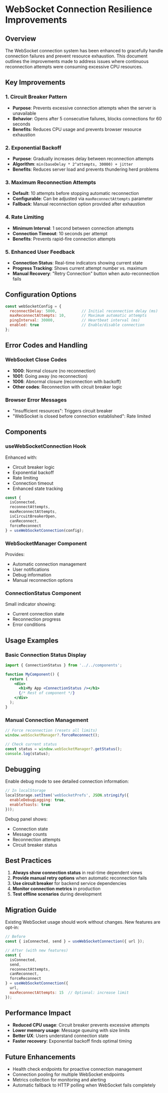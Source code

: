 # WebSocket Connection Resilience Improvements

## Overview

The WebSocket connection system has been enhanced to gracefully handle connection failures and prevent resource exhaustion. This document outlines the improvements made to address issues where continuous reconnection attempts were consuming excessive CPU resources.

## Key Improvements

### 1. Circuit Breaker Pattern

- **Purpose**: Prevents excessive connection attempts when the server is unavailable
- **Behavior**: Opens after 5 consecutive failures, blocks connections for 60 seconds
- **Benefits**: Reduces CPU usage and prevents browser resource exhaustion

### 2. Exponential Backoff

- **Purpose**: Gradually increases delay between reconnection attempts
- **Algorithm**: `min(baseDelay * 2^attempts, 30000) + jitter`
- **Benefits**: Reduces server load and prevents thundering herd problems

### 3. Maximum Reconnection Attempts

- **Default**: 10 attempts before stopping automatic reconnection
- **Configurable**: Can be adjusted via `maxReconnectAttempts` parameter
- **Fallback**: Manual reconnection option provided after exhaustion

### 4. Rate Limiting

- **Minimum Interval**: 1 second between connection attempts
- **Connection Timeout**: 10 seconds per attempt
- **Benefits**: Prevents rapid-fire connection attempts

### 5. Enhanced User Feedback

- **Connection Status**: Real-time indicators showing current state
- **Progress Tracking**: Shows current attempt number vs. maximum
- **Manual Recovery**: "Retry Connection" button when auto-reconnection fails

## Configuration Options

```javascript
const webSocketConfig = {
  reconnectDelay: 5000,           // Initial reconnection delay (ms)
  maxReconnectAttempts: 10,       // Maximum automatic attempts
  pingInterval: 30000,            // Heartbeat interval (ms)
  enabled: true                   // Enable/disable connection
};
```

## Error Codes and Handling

### WebSocket Close Codes
- **1000**: Normal closure (no reconnection)
- **1001**: Going away (no reconnection)
- **1006**: Abnormal closure (reconnection with backoff)
- **Other codes**: Reconnection with circuit breaker logic

### Browser Error Messages
- "Insufficient resources": Triggers circuit breaker
- "WebSocket is closed before connection established": Rate limited

## Components

### useWebSocketConnection Hook

Enhanced with:
- Circuit breaker logic
- Exponential backoff
- Rate limiting
- Connection timeout
- Enhanced state tracking

```javascript
const {
  isConnected,
  reconnectAttempts,
  maxReconnectAttempts,
  isCircuitBreakerOpen,
  canReconnect,
  forceReconnect
} = useWebSocketConnection(config);
```

### WebSocketManager Component

Provides:
- Automatic connection management
- User notifications
- Debug information
- Manual reconnection options

### ConnectionStatus Component

Small indicator showing:
- Current connection state
- Reconnection progress
- Error conditions

## Usage Examples

### Basic Connection Status Display

```jsx
import { ConnectionStatus } from '../../components';

function MyComponent() {
  return (
    <div>
      <h1>My App <ConnectionStatus /></h1>
      {/* Rest of component */}
    </div>
  );
}
```

### Manual Connection Management

```javascript
// Force reconnection (resets all limits)
window.webSocketManager?.forceReconnect();

// Check current status
const status = window.webSocketManager?.getStatus();
console.log(status);
```

## Debugging

Enable debug mode to see detailed connection information:

```javascript
// In localStorage
localStorage.setItem('webSocketPrefs', JSON.stringify({
  enableDebugLogging: true,
  enableToasts: true
}));
```

Debug panel shows:
- Connection state
- Message counts
- Reconnection attempts
- Circuit breaker status

## Best Practices

1. **Always show connection status** in real-time dependent views
2. **Provide manual retry options** when automatic reconnection fails
3. **Use circuit breaker** for backend service dependencies
4. **Monitor connection metrics** in production
5. **Test offline scenarios** during development

## Migration Guide

Existing WebSocket usage should work without changes. New features are opt-in:

```javascript
// Before
const { isConnected, send } = useWebSocketConnection({ url });

// After (with new features)
const { 
  isConnected, 
  send, 
  reconnectAttempts,
  canReconnect,
  forceReconnect 
} = useWebSocketConnection({ 
  url, 
  maxReconnectAttempts: 15  // Optional: increase limit
});
```

## Performance Impact

- **Reduced CPU usage**: Circuit breaker prevents excessive attempts
- **Lower memory usage**: Message queuing with size limits
- **Better UX**: Users understand connection state
- **Faster recovery**: Exponential backoff finds optimal timing

## Future Enhancements

- Health check endpoints for proactive connection management
- Connection pooling for multiple WebSocket endpoints
- Metrics collection for monitoring and alerting
- Automatic fallback to HTTP polling when WebSocket fails completely
